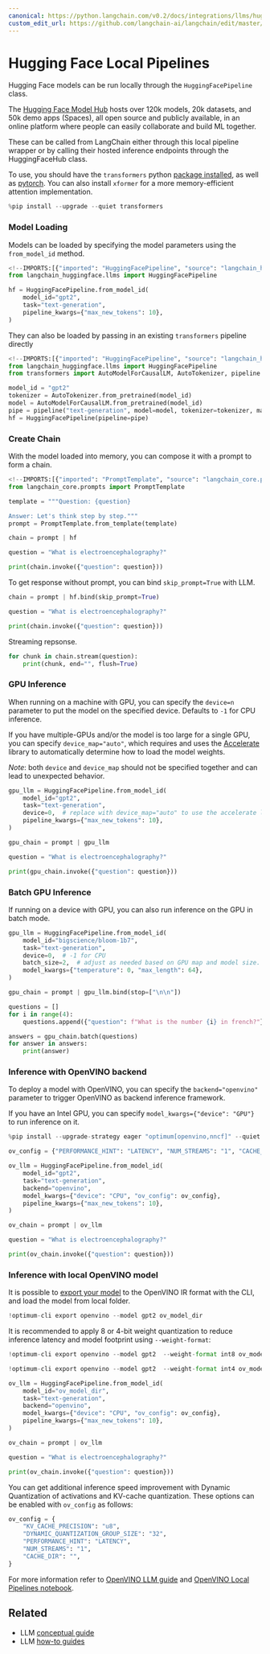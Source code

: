 ```yaml
---
canonical: https://python.langchain.com/v0.2/docs/integrations/llms/huggingface_pipelines/
custom_edit_url: https://github.com/langchain-ai/langchain/edit/master/docs/docs/integrations/llms/huggingface_pipelines.ipynb
---
```


# Hugging Face Local Pipelines

Hugging Face models can be run locally through the `HuggingFacePipeline` class.

The [Hugging Face Model Hub](https://huggingface.co/models) hosts over 120k models, 20k datasets, and 50k demo apps (Spaces), all open source and publicly available, in an online platform where people can easily collaborate and build ML together.

These can be called from LangChain either through this local pipeline wrapper or by calling their hosted inference endpoints through the HuggingFaceHub class.

To use, you should have the ``transformers`` python [package installed](https://pypi.org/project/transformers/), as well as [pytorch](https://pytorch.org/get-started/locally/). You can also install `xformer` for a more memory-efficient attention implementation.


```python
%pip install --upgrade --quiet transformers
```

### Model Loading

Models can be loaded by specifying the model parameters using the `from_model_id` method.


```python
<!--IMPORTS:[{"imported": "HuggingFacePipeline", "source": "langchain_huggingface.llms", "docs": "https://api.python.langchain.com/en/latest/llms/langchain_huggingface.llms.huggingface_pipeline.HuggingFacePipeline.html", "title": "Hugging Face Local Pipelines"}]-->
from langchain_huggingface.llms import HuggingFacePipeline

hf = HuggingFacePipeline.from_model_id(
    model_id="gpt2",
    task="text-generation",
    pipeline_kwargs={"max_new_tokens": 10},
)
```

They can also be loaded by passing in an existing `transformers` pipeline directly


```python
<!--IMPORTS:[{"imported": "HuggingFacePipeline", "source": "langchain_huggingface.llms", "docs": "https://api.python.langchain.com/en/latest/llms/langchain_huggingface.llms.huggingface_pipeline.HuggingFacePipeline.html", "title": "Hugging Face Local Pipelines"}]-->
from langchain_huggingface.llms import HuggingFacePipeline
from transformers import AutoModelForCausalLM, AutoTokenizer, pipeline

model_id = "gpt2"
tokenizer = AutoTokenizer.from_pretrained(model_id)
model = AutoModelForCausalLM.from_pretrained(model_id)
pipe = pipeline("text-generation", model=model, tokenizer=tokenizer, max_new_tokens=10)
hf = HuggingFacePipeline(pipeline=pipe)
```

### Create Chain

With the model loaded into memory, you can compose it with a prompt to
form a chain.


```python
<!--IMPORTS:[{"imported": "PromptTemplate", "source": "langchain_core.prompts", "docs": "https://api.python.langchain.com/en/latest/prompts/langchain_core.prompts.prompt.PromptTemplate.html", "title": "Hugging Face Local Pipelines"}]-->
from langchain_core.prompts import PromptTemplate

template = """Question: {question}

Answer: Let's think step by step."""
prompt = PromptTemplate.from_template(template)

chain = prompt | hf

question = "What is electroencephalography?"

print(chain.invoke({"question": question}))
```

To get response without prompt, you can bind `skip_prompt=True` with LLM.


```python
chain = prompt | hf.bind(skip_prompt=True)

question = "What is electroencephalography?"

print(chain.invoke({"question": question}))
```

Streaming repsonse.


```python
for chunk in chain.stream(question):
    print(chunk, end="", flush=True)
```

### GPU Inference

When running on a machine with GPU, you can specify the `device=n` parameter to put the model on the specified device.
Defaults to `-1` for CPU inference.

If you have multiple-GPUs and/or the model is too large for a single GPU, you can specify `device_map="auto"`, which requires and uses the [Accelerate](https://huggingface.co/docs/accelerate/index) library to automatically determine how to load the model weights. 

*Note*: both `device` and `device_map` should not be specified together and can lead to unexpected behavior.


```python
gpu_llm = HuggingFacePipeline.from_model_id(
    model_id="gpt2",
    task="text-generation",
    device=0,  # replace with device_map="auto" to use the accelerate library.
    pipeline_kwargs={"max_new_tokens": 10},
)

gpu_chain = prompt | gpu_llm

question = "What is electroencephalography?"

print(gpu_chain.invoke({"question": question}))
```

### Batch GPU Inference

If running on a device with GPU, you can also run inference on the GPU in batch mode.


```python
gpu_llm = HuggingFacePipeline.from_model_id(
    model_id="bigscience/bloom-1b7",
    task="text-generation",
    device=0,  # -1 for CPU
    batch_size=2,  # adjust as needed based on GPU map and model size.
    model_kwargs={"temperature": 0, "max_length": 64},
)

gpu_chain = prompt | gpu_llm.bind(stop=["\n\n"])

questions = []
for i in range(4):
    questions.append({"question": f"What is the number {i} in french?"})

answers = gpu_chain.batch(questions)
for answer in answers:
    print(answer)
```

### Inference with OpenVINO backend

To deploy a model with OpenVINO, you can specify the `backend="openvino"` parameter to trigger OpenVINO as backend inference framework.

If you have an Intel GPU, you can specify `model_kwargs={"device": "GPU"}` to run inference on it.


```python
%pip install --upgrade-strategy eager "optimum[openvino,nncf]" --quiet
```


```python
ov_config = {"PERFORMANCE_HINT": "LATENCY", "NUM_STREAMS": "1", "CACHE_DIR": ""}

ov_llm = HuggingFacePipeline.from_model_id(
    model_id="gpt2",
    task="text-generation",
    backend="openvino",
    model_kwargs={"device": "CPU", "ov_config": ov_config},
    pipeline_kwargs={"max_new_tokens": 10},
)

ov_chain = prompt | ov_llm

question = "What is electroencephalography?"

print(ov_chain.invoke({"question": question}))
```

### Inference with local OpenVINO model

It is possible to [export your model](https://github.com/huggingface/optimum-intel?tab=readme-ov-file#export) to the OpenVINO IR format with the CLI, and load the model from local folder.



```python
!optimum-cli export openvino --model gpt2 ov_model_dir
```

It is recommended to apply 8 or 4-bit weight quantization to reduce inference latency and model footprint using `--weight-format`:


```python
!optimum-cli export openvino --model gpt2  --weight-format int8 ov_model_dir # for 8-bit quantization

!optimum-cli export openvino --model gpt2  --weight-format int4 ov_model_dir # for 4-bit quantization
```


```python
ov_llm = HuggingFacePipeline.from_model_id(
    model_id="ov_model_dir",
    task="text-generation",
    backend="openvino",
    model_kwargs={"device": "CPU", "ov_config": ov_config},
    pipeline_kwargs={"max_new_tokens": 10},
)

ov_chain = prompt | ov_llm

question = "What is electroencephalography?"

print(ov_chain.invoke({"question": question}))
```

You can get additional inference speed improvement with Dynamic Quantization of activations and KV-cache quantization. These options can be enabled with `ov_config` as follows:


```python
ov_config = {
    "KV_CACHE_PRECISION": "u8",
    "DYNAMIC_QUANTIZATION_GROUP_SIZE": "32",
    "PERFORMANCE_HINT": "LATENCY",
    "NUM_STREAMS": "1",
    "CACHE_DIR": "",
}
```

For more information refer to [OpenVINO LLM guide](https://docs.openvino.ai/2024/learn-openvino/llm_inference_guide.html) and [OpenVINO Local Pipelines notebook](/docs/integrations/llms/openvino/).


## Related

- LLM [conceptual guide](/docs/concepts/#llms)
- LLM [how-to guides](/docs/how_to/#llms)